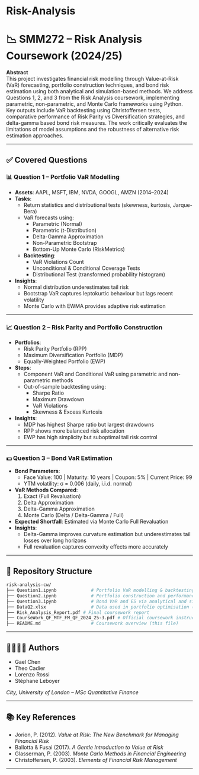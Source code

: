 # Risk-Analysis
# 📉 SMM272 – Risk Analysis Coursework (2024/25)

**Abstract**  
This project investigates financial risk modelling through Value-at-Risk (VaR) forecasting, portfolio construction techniques, and bond risk estimation using both analytical and simulation-based methods. We address Questions 1, 2, and 3 from the Risk Analysis coursework, implementing parametric, non-parametric, and Monte Carlo frameworks using Python. Key outputs include VaR backtesting using Christoffersen tests, comparative performance of Risk Parity vs Diversification strategies, and delta-gamma based bond risk measures. The work critically evaluates the limitations of model assumptions and the robustness of alternative risk estimation approaches.

---

## ✅ Covered Questions

### 📊 Question 1 – Portfolio VaR Modelling
- **Assets**: AAPL, MSFT, IBM, NVDA, GOOGL, AMZN (2014–2024)
- **Tasks**:
  - Return statistics and distributional tests (skewness, kurtosis, Jarque-Bera)
  - VaR forecasts using:
    - Parametric (Normal)
    - Parametric (t-Distribution)
    - Delta-Gamma Approximation
    - Non-Parametric Bootstrap
    - Bottom-Up Monte Carlo (RiskMetrics)
  - **Backtesting**:
    - VaR Violations Count
    - Unconditional & Conditional Coverage Tests
    - Distributional Test (transformed probability histogram)
- **Insights**:
  - Normal distribution underestimates tail risk
  - Bootstrap VaR captures leptokurtic behaviour but lags recent volatility
  - Monte Carlo with EWMA provides adaptive risk estimation

---

### 📈 Question 2 – Risk Parity and Portfolio Construction
- **Portfolios**:
  - Risk Parity Portfolio (RPP)
  - Maximum Diversification Portfolio (MDP)
  - Equally-Weighted Portfolio (EWP)
- **Steps**:
  - Component VaR and Conditional VaR using parametric and non-parametric methods
  - Out-of-sample backtesting using:
    - Sharpe Ratio
    - Maximum Drawdown
    - VaR Violations
    - Skewness & Excess Kurtosis
- **Insights**:
  - MDP has highest Sharpe ratio but largest drawdowns
  - RPP shows more balanced risk allocation
  - EWP has high simplicity but suboptimal tail risk control

---

### 💵 Question 3 – Bond VaR Estimation
- **Bond Parameters**:
  - Face Value: 100 | Maturity: 10 years | Coupon: 5% | Current Price: 99
  - YTM volatility: σ = 0.006 (daily, i.i.d. normal)
- **VaR Methods Compared**:
  1. Exact (Full Revaluation)
  2. Delta Approximation
  3. Delta-Gamma Approximation
  4. Monte Carlo (Delta / Delta-Gamma / Full)
- **Expected Shortfall**: Estimated via Monte Carlo Full Revaluation
- **Insights**:
  - Delta-Gamma improves curvature estimation but underestimates tail losses over long horizons
  - Full revaluation captures convexity effects more accurately

---

## 📁 Repository Structure

```bash
risk-analysis-cw/
├── Question1.ipynb             # Portfolio VaR modelling & backtesting
├── Question2.ipynb             # Portfolio construction and performance evaluation
├── Question3.ipynb             # Bond VaR and ES via analytical and simulation methods
├── DataQ2.xlsx                 # Data used in portfolio optimisation (Q2)
├── Risk_Analysis_Report.pdf # Final coursework report
├── CourseWork_QF_MTF_FM_QF_2024_25-3.pdf # Official coursework instructions
├── README.md                   # Coursework overview (this file)
```

---


## 👨‍👩‍👦‍👦 Authors

- Gael Chen  
- Theo Cadier  
- Lorenzo Rossi  
- Stéphane Leboyer  

*City, University of London – MSc Quantitative Finance*

---

## 📚 Key References

- Jorion, P. (2012). *Value at Risk: The New Benchmark for Managing Financial Risk*
- Ballotta & Fusai (2017). *A Gentle Introduction to Value at Risk*
- Glasserman, P. (2003). *Monte Carlo Methods in Financial Engineering*
- Christoffersen, P. (2003). *Elements of Financial Risk Management*

---
